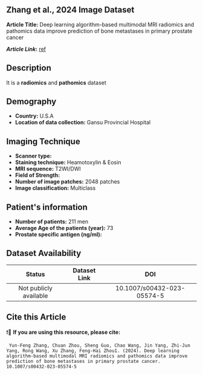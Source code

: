 ## **Zhang et al., 2024 Image Dataset**
**Article Title:** Deep learning algorithm-based multimodal MRI radiomics and pathomics data improve prediction of bone metastases in primary prostate cancer

**_Article Link_:** [ref](https://link.springer.com/article/10.1007/s00432-023-05574-5)

## **Description**
It is a **radiomics** and **pathomics** dataset

## **Demography**
+ **Country:** U.S.A
+ **Location of data collection:** Gansu Provincial Hospital

## **Imaging Technique**
+ **Scanner type:**
+ **Staining technique:** Heamotoxylin & Eosin 
+ **MRI sequence:** T2WI/DWI
+ **Field of Strength:** 
+ **Number of image patches:** 2048 patches
+ **Image classification:** Multiclass
  
## **Patient's information**
+ **Number of patients:** 211 men
+ **Average Age of the patients (year):** 73
+ **Prostate specific antigen (ng/ml):** 

## **Dataset Availability**

|**Status**|**Dataset Link**|**DOI**|
|:---:|:---:|:---:|
|Not publicly available|  | 10.1007/s00432-023-05574-5

  
## **Cite this Article**

❗🛑 **If you are using this resource, please cite:**

```
 Yun‑Feng Zhang, Chuan Zhou, Sheng Guo, Chao Wang, Jin Yang, Zhi‑Jun Yang, Rong Wang, Xu Zhang, Feng‑Hai Zhou1. (2024). Deep learning algorithm-based multimodal MRI radiomics and pathomics data improve prediction of bone metastases in primary prostate cancer. 10.1007/s00432-023-05574-5

```

